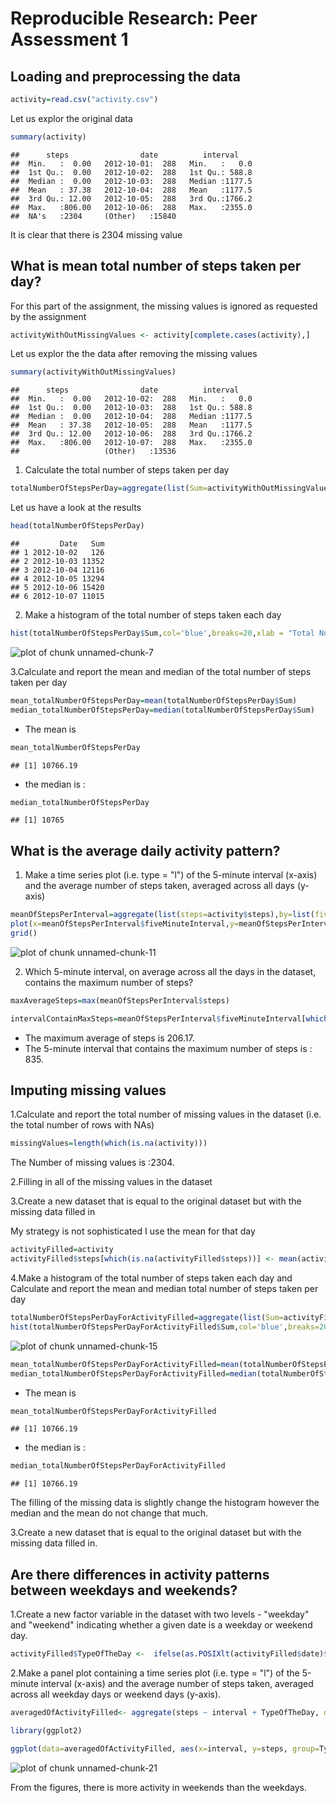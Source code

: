 
Reproducible Research: Peer Assessment 1
========================================


## Loading and preprocessing the data


```r
activity=read.csv("activity.csv")
```
Let us explor the original data

```r
summary(activity)
```

```
##      steps                date          interval     
##  Min.   :  0.00   2012-10-01:  288   Min.   :   0.0  
##  1st Qu.:  0.00   2012-10-02:  288   1st Qu.: 588.8  
##  Median :  0.00   2012-10-03:  288   Median :1177.5  
##  Mean   : 37.38   2012-10-04:  288   Mean   :1177.5  
##  3rd Qu.: 12.00   2012-10-05:  288   3rd Qu.:1766.2  
##  Max.   :806.00   2012-10-06:  288   Max.   :2355.0  
##  NA's   :2304     (Other)   :15840
```
It is clear that there is 2304 missing value

## What is mean total number of steps taken per day?

For this part of the assignment, the missing values is ignored as requested by the assignment


```r
activityWithOutMissingValues <- activity[complete.cases(activity),]
```
Let us explor the the  data after removing the missing values


```r
summary(activityWithOutMissingValues)
```

```
##      steps                date          interval     
##  Min.   :  0.00   2012-10-02:  288   Min.   :   0.0  
##  1st Qu.:  0.00   2012-10-03:  288   1st Qu.: 588.8  
##  Median :  0.00   2012-10-04:  288   Median :1177.5  
##  Mean   : 37.38   2012-10-05:  288   Mean   :1177.5  
##  3rd Qu.: 12.00   2012-10-06:  288   3rd Qu.:1766.2  
##  Max.   :806.00   2012-10-07:  288   Max.   :2355.0  
##                   (Other)   :13536
```

1. Calculate the total number of steps taken per day


```r
totalNumberOfStepsPerDay=aggregate(list(Sum=activityWithOutMissingValues$steps),by=list(Date=activityWithOutMissingValues$date),FUN=sum)
```
Let us  have a look at the results


```r
head(totalNumberOfStepsPerDay)
```

```
##         Date   Sum
## 1 2012-10-02   126
## 2 2012-10-03 11352
## 3 2012-10-04 12116
## 4 2012-10-05 13294
## 5 2012-10-06 15420
## 6 2012-10-07 11015
```
2. Make a histogram of the total number of steps taken each day


```r
hist(totalNumberOfStepsPerDay$Sum,col='blue',breaks=20,xlab = "Total Number Of Steps per Day",main = "")
```

![plot of chunk unnamed-chunk-7](figure/unnamed-chunk-7-1.png) 

3.Calculate and report the mean and median of the total number of steps taken per day


```r
mean_totalNumberOfStepsPerDay=mean(totalNumberOfStepsPerDay$Sum)
median_totalNumberOfStepsPerDay=median(totalNumberOfStepsPerDay$Sum)
```
* The mean is 



```r
mean_totalNumberOfStepsPerDay
```

```
## [1] 10766.19
```

* the median is :


```r
median_totalNumberOfStepsPerDay
```

```
## [1] 10765
```


## What is the average daily activity pattern?

1. Make a time series plot (i.e. type = "l") of the 5-minute interval (x-axis) and the average number of steps taken, averaged across all days (y-axis)


```r
meanOfStepsPerInterval=aggregate(list(steps=activity$steps),by=list(fiveMinuteInterval=activity$interval),FUN=mean,na.rm=TRUE)
plot(x=meanOfStepsPerInterval$fiveMinuteInterval,y=meanOfStepsPerInterval$steps,type="l",col='blue',xlab ="Five Minute Interval",ylab="Average Taken Steps")
grid()
```

![plot of chunk unnamed-chunk-11](figure/unnamed-chunk-11-1.png) 

2. Which 5-minute interval, on average across all the days in the dataset, contains the maximum number of steps?

```r
maxAverageSteps=max(meanOfStepsPerInterval$steps)

intervalContainMaxSteps=meanOfStepsPerInterval$fiveMinuteInterval[which.max(meanOfStepsPerInterval$steps)]
```

* The maximum average of steps is 206.17. 
* The 5-minute interval that contains the maximum number of steps is : 835. 

## Imputing missing values

1.Calculate and report the total number of missing values in the dataset (i.e. the total number of rows with NAs)


```r
missingValues=length(which(is.na(activity)))
```
The Number of missing values is :2304.


2.Filling in all of the missing values in the dataset



3.Create a new dataset that is equal to the original dataset but with the missing data filled in

 My strategy is not  sophisticated I use  the mean for that day


```r
activityFilled=activity
activityFilled$steps[which(is.na(activityFilled$steps))] <- mean(activity$steps, na.rm = T)
```
4.Make a histogram of the total number of steps taken each day and Calculate and report the mean and median total number of steps taken per day


```r
totalNumberOfStepsPerDayForActivityFilled=aggregate(list(Sum=activityFilled$steps),by=list(Date=activityFilled$date),FUN=sum)
hist(totalNumberOfStepsPerDayForActivityFilled$Sum,col='blue',breaks=20,xlab = "Total Number Of Steps per Day",main = "")
```

![plot of chunk unnamed-chunk-15](figure/unnamed-chunk-15-1.png) 


```r
mean_totalNumberOfStepsPerDayForActivityFilled=mean(totalNumberOfStepsPerDayForActivityFilled$Sum)
median_totalNumberOfStepsPerDayForActivityFilled=median(totalNumberOfStepsPerDayForActivityFilled$Sum,na.rm = TRUE)
```
* The mean is 



```r
mean_totalNumberOfStepsPerDayForActivityFilled
```

```
## [1] 10766.19
```

* the median is :


```r
median_totalNumberOfStepsPerDayForActivityFilled
```

```
## [1] 10766.19
```

The filling of the missing data is slightly change the histogram however the median and the mean do not change that much.

3.Create a new dataset that is equal to the original dataset but with the missing data filled in.

## Are there differences in activity patterns between weekdays and weekends?

1.Create a new factor variable in the dataset with two levels - "weekday" and "weekend" indicating whether a given date is a weekday or weekend day.


```r
activityFilled$TypeOfTheDay <-  ifelse(as.POSIXlt(activityFilled$date)$wday %in% c(0,6), 'Weekend', 'Weekday')
```
2.Make a panel plot containing a time series plot (i.e. type = "l") of the 5-minute interval (x-axis) and the average number of steps taken, averaged across all weekday days or weekend days (y-axis). 


```r
averagedOfActivityFilled<- aggregate(steps ~ interval + TypeOfTheDay, data=activityFilled, mean)
```

```r
library(ggplot2)

ggplot(data=averagedOfActivityFilled, aes(x=interval, y=steps, group=TypeOfTheDay)) +geom_line(aes(color=TypeOfTheDay)) +facet_wrap(~ TypeOfTheDay, nrow=2)+ylab("Average Number of Steps")+xlab("Five-Minute Interval ")+theme_bw()
```

![plot of chunk unnamed-chunk-21](figure/unnamed-chunk-21-1.png) 

From the figures, there is more activity in weekends than the weekdays.
